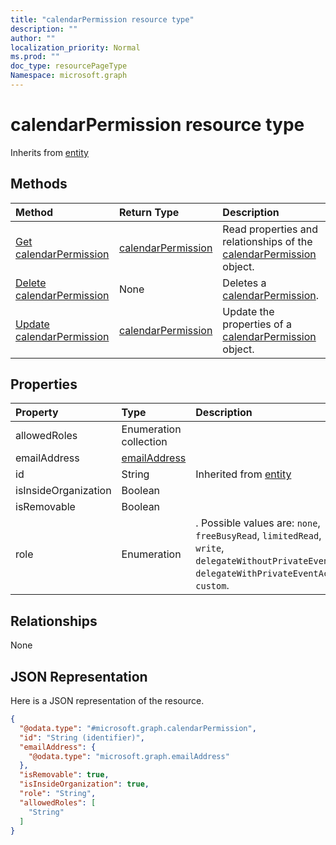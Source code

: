 ```yaml
---
title: "calendarPermission resource type"
description: ""
author: ""
localization_priority: Normal
ms.prod: ""
doc_type: resourcePageType
Namespace: microsoft.graph
---
```



# calendarPermission resource type




Inherits from [entity](../resources/entity.md)

## Methods
|Method|Return Type|Description|
|:---|:---|:---|
|[Get calendarPermission](../api/calendarpermission-get.md)|[calendarPermission](../resources/calendarPermission.md)|Read properties and relationships of the [calendarPermission](../resources/calendarpermission.md) object.|
|[Delete calendarPermission](../api/calendarpermission-delete.md)|None|Deletes a [calendarPermission](../resources/calendarpermission.md).|
|[Update calendarPermission](../api/calendarpermission-update.md)|[calendarPermission](../resources/calendarPermission.md)|Update the properties of a [calendarPermission](../resources/calendarpermission.md) object.|

## Properties
|Property|Type|Description|
|:---|:---|:---|
|allowedRoles|Enumeration collection||
|emailAddress|[emailAddress](../resources/emailAddress.md)||
|id|String| Inherited from [entity](../resources/entity.md)|
|isInsideOrganization|Boolean||
|isRemovable|Boolean||
|role|Enumeration|. Possible values are: `none`, `freeBusyRead`, `limitedRead`, `read`, `write`, `delegateWithoutPrivateEventAccess`, `delegateWithPrivateEventAccess`, `custom`.|

## Relationships
None

## JSON Representation
Here is a JSON representation of the resource.
<!-- {
  "blockType": "resource",
  "keyProperty": "id",
  "@odata.type": "microsoft.graph.calendarPermission",
  "baseType": "microsoft.graph.entity",
  "openType": false
}
-->
``` json
{
  "@odata.type": "#microsoft.graph.calendarPermission",
  "id": "String (identifier)",
  "emailAddress": {
    "@odata.type": "microsoft.graph.emailAddress"
  },
  "isRemovable": true,
  "isInsideOrganization": true,
  "role": "String",
  "allowedRoles": [
    "String"
  ]
}
```

